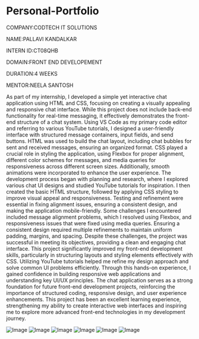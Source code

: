 # Personal-Portfolio

COMPANY:CODTECH IT SOLUTIONS

NAME:PALLAVI KANDALKAR

INTERN ID:CT08QHB

DOMAIN:FRONT END DEVELOPEMENT

DURATION:4 WEEKS

MENTOR:NEELA SANTOSH

As part of my internship, I developed a simple yet interactive chat application using HTML and CSS, focusing on creating a visually appealing and responsive chat interface. While this project does not include back-end functionality for real-time messaging, it effectively demonstrates the front-end structure of a chat system. Using VS Code as my primary code editor and referring to various YouTube tutorials, I designed a user-friendly interface with structured message containers, input fields, and send buttons. HTML was used to build the chat layout, including chat bubbles for sent and received messages, ensuring an organized format. CSS played a crucial role in styling the application, using Flexbox for proper alignment, different color schemes for messages, and media queries for responsiveness across different screen sizes. Additionally, smooth animations were incorporated to enhance the user experience. The development process began with planning and research, where I explored various chat UI designs and studied YouTube tutorials for inspiration. I then created the basic HTML structure, followed by applying CSS styling to improve visual appeal and responsiveness. Testing and refinement were essential in fixing alignment issues, ensuring a consistent design, and making the application mobile-friendly. Some challenges I encountered included message alignment problems, which I resolved using Flexbox, and responsiveness issues that were fixed using media queries. Ensuring a consistent design required multiple refinements to maintain uniform padding, margins, and spacing. Despite these challenges, the project was successful in meeting its objectives, providing a clean and engaging chat interface. This project significantly improved my front-end development skills, particularly in structuring layouts and styling elements effectively with CSS. Utilizing YouTube tutorials helped me refine my design approach and solve common UI problems efficiently. Through this hands-on experience, I gained confidence in building responsive web applications and understanding key UI/UX principles. The chat application serves as a strong foundation for future front-end development projects, reinforcing the importance of structured coding, responsive design, and user experience enhancements. This project has been an excellent learning experience, strengthening my ability to create interactive web interfaces and inspiring me to explore more advanced front-end technologies in my development journey.


![Image](https://github.com/user-attachments/assets/85f52c13-85a4-4da2-89ef-a2268fee4fd0)
![Image](https://github.com/user-attachments/assets/195a12b8-2d38-4f9c-9c7a-b9e27fa45c43)
![Image](https://github.com/user-attachments/assets/c6b3f186-b68a-4d1c-bae8-0fc824a37242)
![Image](https://github.com/user-attachments/assets/f08edafa-c923-434a-a0ce-b6c7a696560f)
![Image](https://github.com/user-attachments/assets/fbc49014-de84-4022-8166-dcaf3dc72f56)
![Image](https://github.com/user-attachments/assets/33b1f1fc-409d-4ed8-a6ae-fecee29bec44)
